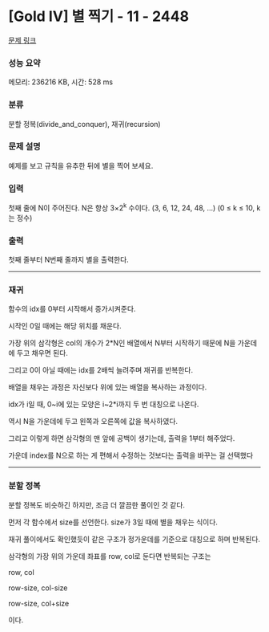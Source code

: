 # [Gold IV] 별 찍기 - 11 - 2448 

[문제 링크](https://www.acmicpc.net/problem/2448) 

### 성능 요약

메모리: 236216 KB, 시간: 528 ms

### 분류

분할 정복(divide_and_conquer), 재귀(recursion)

### 문제 설명

<p>예제를 보고 규칙을 유추한 뒤에 별을 찍어 보세요.</p>

### 입력 

 <p>첫째 줄에 N이 주어진다. N은 항상 3×2<sup>k</sup> 수이다. (3, 6, 12, 24, 48, ...) (0 ≤ k ≤ 10, k는 정수)</p>

### 출력 

 <p>첫째 줄부터 N번째 줄까지 별을 출력한다.</p>
 
 ---

### 재귀

함수의 idx를 0부터 시작해서 증가시켜준다.

시작인 0일 때에는 해당 위치를 채운다.

가장 위의 삼각형은 col의 개수가 2*N인 배열에서 N부터 시작하기 때문에 N을 가운데에 두고 채우면 된다.

그리고 0이 아닐 때에는 idx를 2배씩 늘려주며 재귀를 반복한다.

배열을 채우는 과정은 자신보다 위에 있는 배열을 복사하는 과정이다.

idx가 i일 때, 0~i에 있는 모양은 i~2*i까지 두 번 대칭으로 나온다.

역시 N을 가운데에 두고 왼쪽과 오른쪽에 값을 복사하였다.



그리고 이렇게 하면 삼각형의 맨 앞에 공백이 생기는데, 출력을 1부터 해주었다.

가운데 index를 N으로 하는 게 편해서 수정하는 것보다는 출력을 바꾸는 걸 선택했다

---

### 분할 정복

분할 정복도 비슷하긴 하지만, 조금 더 깔끔한 풀이인 것 같다.

먼저 각 함수에서 size를 선언한다. size가 3일 때에 별을 채우는 식이다.

재귀 풀이에서도 확인했듯이 같은 구조가 정가운데를 기준으로 대칭으로 하며 반복된다.



삼각형의 가장 위의 가운데 좌표를 row, col로 둔다면 반복되는 구조는

row, col

row-size, col-size

row-size, col+size

이다.

